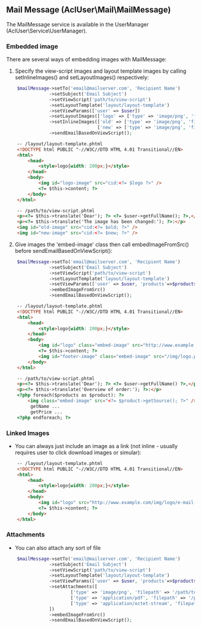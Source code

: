  ## Mail Message (AclUser\Mail\MailMessage)

The MailMessage service is available in the UserManager (AclUser\Service\UserManager).


### Embedded image

There are several ways of embedding images with MailMessage:

1. Specify the view-script images and layout template images by calling setInlineImages() and setLayoutImages() respectively:
```PHP
    $mailMessage->setTo('email@mailserver.com', 'Recipient Name')
                ->setSubject('Email Subject')
                ->setViewScript('path/to/view-script')
                ->setLayoutTemplate('layout/layout-template')
                ->setViewParams(['user' => $user])
                ->setLayoutImages(['logo' => ['type' => 'image/png', 'filepath' => './public/img/logo.png']])
                ->setInlineImages(['old' => ['type' => 'image/png', 'filepath' => './public/img/old.png'],
                                  ['new' => ['type' => 'image/png', 'filepath' => '/somewhere/on/server/new.png']])
                ->sendEmailBasedOnViewScript();
```
```HTML
    -- /layout/layout-template.phtml
    <!DOCTYPE html PUBLIC "-//W3C//DTD HTML 4.01 Transitional//EN>
    <html>
        <head>
            <style>logo{width: 200px;}</style>
        </head>
        <body>
            <img id="logo-image" src="cid:<?= $logo ?>" />
            <?= $this->content; ?>
        </body>
    </html>
```
```HTML
    -- /path/to/view-script.phtml
    <p><?= $this->translate('Dear'); ?> <?= $user->getFullName(); ?>,</p>
    <p><?= $this->translate('The image has been changed:'); ?>:</p>
    <img id="old-image" src="cid:<?= $old; ?>" />
    <img id="new-image" src="cid:<?= $new; ?>" />
```
2. Give images the 'embed-image' class then call embedImageFromSrc() before sendEmailBasedOnViewScript():
```PHP
    $mailMessage->setTo('email@mailserver.com', 'Recipient Name')
                ->setSubject('Email Subject')
                ->setViewScript('path/to/view-script')
                ->setLayoutTemplate('layout/layout-template')
                ->setViewParams(['user' => $user, 'products'=>$products])
                ->embedImageFromSrc()
                ->sendEmailBasedOnViewScript();
```
```HTML
    -- /layout/layout-template.phtml
    <!DOCTYPE html PUBLIC "-//W3C//DTD HTML 4.01 Transitional//EN>
    <html>
        <head>
            <style>logo{width: 200px;}</style>
        </head>
        <body>
            <img id="logo" class="embed-image" src="http://www.example.com/img/logo/e-mail-header.png" />
            <?= $this->content; ?>
            <img id="footer-image" class="embed-image" src="/img/logo.png" />
        </body>
    </html>
```
```HTML
    -- /path/to/view-script.phtml
    <p><?= $this->translate('Dear'); ?> <?= $user->getFullName() ?>,</p>
    <p><?= $this->translate('Overview of order:'); ?>:</p>
    <?php foreach($products as $product): ?>
        <img class="embed-image" src="<?= $product->getSource(); ?>" />
         getName ...
         getPrice ...
    <?php endforeach; ?>
```

### Linked Images

 - You can always just include an image as a link (not inline - usually requires user to click download images or simular):
```HTML
    -- /layout/layout-template.phtml
    <!DOCTYPE html PUBLIC "-//W3C//DTD HTML 4.01 Transitional//EN>
    <html>
        <head>
            <style>logo{width: 200px;}</style>
        </head>
        <body>
            <img id="logo" src="http://www.example.com/img/logo/e-mail-header.png" />
            <?= $this->content; ?>
        </body>
    </html>
```

### Attachments

 - You can also attach any sort of file
```PHP
    $mailMessage->setTo('email@mailserver.com', 'Recipient Name')
                ->setSubject('Email Subject')
                ->setViewScript('path/to/view-script')
                ->setLayoutTemplate('layout/layout-template')
                ->setViewParams(['user' => $user, 'products'=>$products])
                ->setAttachments([
                        ['type' => 'image/png', 'filepath' => '/path/to/image/file.png'],
                        ['type' => 'application/pdf', 'filepath' => '/path/to/pdf/file.pdf'],
                        ['type' => 'application/octet-stream', 'filepath' => '/path/to/zip/file.zip']
                ])
                ->embedImageFromSrc()
                ->sendEmailBasedOnViewScript();
```
